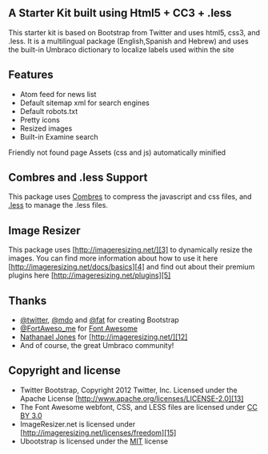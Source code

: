 A Starter Kit built using Html5 + CC3 + .less
----------------------------------------

This starter kit is based on Bootstrap from Twitter and uses html5, css3, and .less. It is a multilingual package (English,Spanish and Hebrew) and uses the built-in Umbraco dictionary to localize labels used within the site

Features
--------

 - Atom feed for news list
 - Default sitemap xml for search
   engines
 - Default robots.txt
 - Pretty icons
 - Resized images
 - Built-in Examine search

Friendly not found page
Assets (css and js) automatically minified

Combres and .less Support
-------------

This package uses [Combres][1] to compress the javascript and css files, and [.less][2] to manage the .less files.

Image Resizer
----------
This package uses [http://imageresizing.net/][3] to dynamically resize the images. You can find more information about how to use it here [http://imageresizing.net/docs/basics][4] and find out about their premium plugins here [http://imageresizing.net/plugins][5]

Thanks
------

 - [@twitter][6], [@mdo][7] and
   [@fat][8] for creating Bootstrap
 - [@FortAweso_me][9] for [Font Awesome][10]
 - [Nathanael Jones][11] for
   [http://imageresizing.net/][12]
 - And of course, the great Umbraco
   community!

Copyright and license
---------------------

 - Twitter Bootstrap, Copyright 2012
   Twitter, Inc. Licensed under the
   Apache License
   [http://www.apache.org/licenses/LICENSE-2.0][13]
 - The Font Awesome webfont, CSS, and
   LESS files are licensed under [CC BY
   3.0][14] 
 - ImageResizer.net is licensed under
   [http://imageresizing.net/licenses/freedom][15]
 - Ubootstrap is licensed under the
   [MIT][16] license


  [1]: http://combres.codeplex.com/
  [2]: http://www.dotlesscss.org/
  [3]: http://imageresizing.net/
  [4]: http://imageresizing.net/docs/basics
  [5]: http://imageresizing.net/plugins
  [6]: http://twitter.com/twitter
  [7]: http://twitter.com/mdo
  [8]: http://twitter.com/fat
  [9]: http://twitter.com/FortAweso_me
  [10]: http://fortawesome.github.com/Font-Awesome/
  [11]: http://nathanaeljones.com/
  [12]: http://imageresizing.net/
  [13]: http://www.apache.org/licenses/LICENSE-2.0
  [14]: http://creativecommons.org/licenses/by/3.0/
  [15]: http://imageresizing.net/licenses/freedom
  [16]: http://opensource.org/licenses/mit-license.php